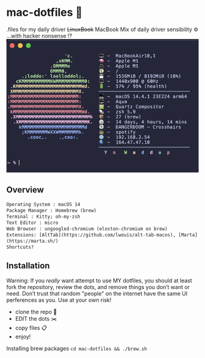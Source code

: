 # mac-dotfiles 🔧
.files for my daily driver ~~LinuxBook~~ MacBook
Mix of daily driver sensibility ⚙️
...with hacker nonsense ⁉️
![Neofetch](/MacNeofetchExample.png "Desktop")
## Overview

    Operating System : macOS 14
    Package Manager : Homebrew (brew)
    Terminal : Kitty; oh-my-zsh
    Text Editor : micro
    Web Browser : ungoogled-chromium (eloston-chromium on brew)
    Extensions: [AltTab](https://github.com/lwouis/alt-tab-macos), [Marta](https://marta.sh/)
    Shortcuts?
## Installation
Warning: If you *really* want attempt to use MY dotfiles, you should at least fork the repository, review the dots, and remove things you don’t want or need. Don’t trust that random "people" on the internet have the same UI perferences as you. Use at your own risk!

- clone the repo 📝
- EDIT the dots ✂️
- copy files 📋
- enjoy!

Installing brew packages
`cd mac-dotfiles && ./brew.sh`
